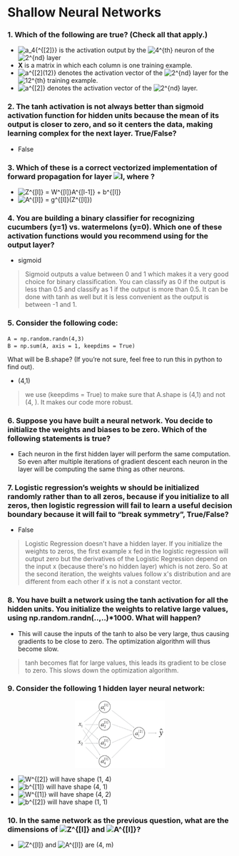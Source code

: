 # Shallow Neural Networks

### 1. Which of the following are true? (Check all that apply.)
- <img src="https://latex.codecogs.com/svg.image?a_4{^{[2]}}" title="a_4{^{[2]}}" /> is the activation output by the <img src="https://latex.codecogs.com/svg.image?4^{th}" title="4^{th}" /> neuron of the <img src="https://latex.codecogs.com/svg.image?2^{nd}" title="2^{nd}" /> layer
- **X** is a matrix in which each column is one training example.
- <img src="https://latex.codecogs.com/svg.image?a^{[2](12)}" title="a^{[2](12)}" /> denotes the activation vector of the <img src="https://latex.codecogs.com/svg.image?2^{nd}" title="2^{nd}" /> layer for the <img src="https://latex.codecogs.com/svg.image?12^{th}" title="12^{th}" /> training example.
- <img src="https://latex.codecogs.com/svg.image?a^{[2]}" title="a^{[2]}" /> denotes the activation vector of the <img src="https://latex.codecogs.com/svg.image?2^{nd}" title="2^{nd}" /> layer.

### 2. The tanh activation is not always better than sigmoid activation function for hidden units because the mean of its output is closer to zero, and so it centers the data, making learning complex for the next layer. True/False?
- False

### 3. Which of these is a correct vectorized implementation of forward propagation for layer <img src="https://latex.codecogs.com/svg.image?l" title="l" />, where  ?
- <img src="https://latex.codecogs.com/svg.image?Z^{[l]}&space;=&space;W^{[l]}A^{[l-1]}&space;&plus;&space;b^{[l]}" title="Z^{[l]} = W^{[l]}A^{[l-1]} + b^{[l]}" />
- <img src="https://latex.codecogs.com/svg.image?A^{[l]}&space;=&space;g^{[l]}(Z^{[l]})" title="A^{[l]} = g^{[l]}(Z^{[l]})" />

### 4. You are building a binary classifier for recognizing cucumbers (y=1) vs. watermelons (y=0). Which one of these activation functions would you recommend using for the output layer? 
- sigmoid
> Sigmoid outputs a value between 0 and 1 which makes it a very good choice for binary classification. You can classify as 0 if the output is less than 0.5 and classify as 1 if the output is more than 0.5. It can be done with tanh as well but it is less convenient as the output is between -1 and 1.


### 5. Consider the following code:
    A = np.random.randn(4,3)
    B = np.sum(A, axis = 1, keepdims = True) 
What will be B.shape? (If you’re not sure, feel free to run this in python to find out).
- (4,1)
> we use (keepdims = True) to make sure that A.shape is (4,1) and not (4, ). It makes our code more robust. 

### 6. Suppose you have built a neural network. You decide to initialize the weights and biases to be zero. Which of the following statements is true?
- Each neuron in the first hidden layer will perform the same computation. So even after multiple iterations of gradient descent each neuron in the layer will be computing the same thing as other neurons. 

### 7. Logistic regression’s weights w should be initialized randomly rather than to all zeros, because if you initialize to all zeros, then logistic regression will fail to learn a useful decision boundary because it will fail to “break symmetry”, True/False?
- False
>  Logistic Regression doesn't have a hidden layer. If you initialize the weights to zeros, the first example x fed in the logistic regression will output zero but the derivatives of the Logistic Regression depend on the input x (because there's no hidden layer) which is not zero. So at the second iteration, the weights values follow x's distribution and are different from each other if x is not a constant vector. 

### 8. You have built a network using the tanh activation for all the hidden units. You initialize the weights to relative large values, using np.random.randn(..,..)*1000. What will happen? 
- This will cause the inputs of the tanh to also be very large, thus causing gradients to be close to zero. The optimization algorithm will thus become slow. 

> tanh becomes flat for large values, this leads its gradient to be close to zero. This slows down the optimization algorithm.

### 9. Consider the following 1 hidden layer neural network:
<p align="center">
  <img width="40%" height="20%" src="https://github.com/RoBoTics-JHJ/Coursera_AndrewLectures/blob/main/1st_Nerual%20Networks%20and%20Deep%20Learning/3_Shallow%20neural%20networks/C1W3_Q_image/9.png">
</p>

- <img src="https://latex.codecogs.com/svg.image?W^{[2]}" title="W^{[2]}" /> will have shape (1, 4)
- <img src="https://latex.codecogs.com/svg.image?b^{[1]}" title="b^{[1]}" /> will have shape (4, 1)
- <img src="https://latex.codecogs.com/svg.image?W^{[1]}" title="W^{[1]}" /> will have shape (4, 2)
- <img src="https://latex.codecogs.com/svg.image?b^{[2]}" title="b^{[2]}" /> will have shape (1, 1)

### 10. In the same network as the previous question, what are the dimensions of <img src="https://latex.codecogs.com/svg.image?Z^{[l]}" title="Z^{[l]}" /> and <img src="https://latex.codecogs.com/svg.image?A^{[l]}" title="A^{[l]}" />? 
- <img src="https://latex.codecogs.com/svg.image?Z^{[l]}" title="Z^{[l]}" /> and <img src="https://latex.codecogs.com/svg.image?A^{[l]}" title="A^{[l]}" /> are (4, m)